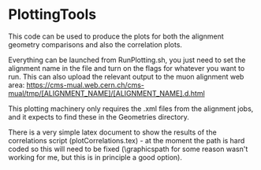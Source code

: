 # PlottingTools

This code can be used to produce the plots for both the alignment geometry comparisons and also the correlation plots.

Everything can be launched from RunPlotting.sh, you just need to set the alignment name in the file and turn on the flags for whatever you want to run. This can also upload the relevant output to the muon alignment web area: https://cms-mual.web.cern.ch/cms-mual/tmp/[ALIGNMENT_NAME]/[ALIGNMENT_NAME].d.html

This plotting machinery only requires the .xml files from the alignment jobs, and it expects to find these in the Geometries directory.

There is a very simple latex document to show the results of the correlations script (plotCorrelations.tex) - at the moment the path is hard coded so this will need to be fixed (\graphicspath for some reason wasn't working for me, but this is in principle a good option).